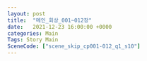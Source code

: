 ```yaml
---
layout: post
title:  "메인_회상_001~012장"
date:   2021-12-23 16:00:00 +0000
categories: Main
Tags: Story Main
SceneCode: ["scene_skip_cp001-012_q1_s10"]
---
```

